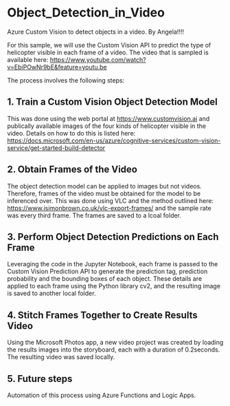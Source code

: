 # Object_Detection_in_Video
Azure Custom Vision to detect objects in a video. By Angela!!!!

For this sample, we will use the Custom Vision API to predict the type of helicopter visible in each frame of a video. The video that is sampled is available here: https://www.youtube.com/watch?v=EbiPOwNr9bE&feature=youtu.be

The process involves the following steps:

## 1. Train a Custom Vision Object Detection Model
This was done using the web portal at https://www.customvision.ai and publically available images of the four kinds of helicopter visible in the video. Details on how to do this is listed here: https://docs.microsoft.com/en-us/azure/cognitive-services/custom-vision-service/get-started-build-detector

## 2. Obtain Frames of the Video
The object detection model can be applied to images but not videos. Therefore, frames of the video must be obtained for the model to be inferenced over. This was done using VLC and the method outlined here: https://www.isimonbrown.co.uk/vlc-export-frames/ and the sample rate was every third frame. The frames are saved to a lcoal folder. 

## 3. Perform Object Detection Predictions on Each Frame
Leveraging the code in the Jupyter Notebook, each frame is passed to the Custom Vision Prediction API to generate the prediction tag, prediction probability and the bounding boxes of each object. These details are applied to each frame using the Python library cv2, and the resulting image is saved to another local folder. 

## 4. Stitch Frames Together to Create Results Video
Using the Microsoft Photos app, a new video project was created by loading the results images into the storyboard, each with a duration of 0.2seconds. The resulting video was saved locally.  

## 5. Future steps
Automation of this process using Azure Functions and Logic Apps. 
